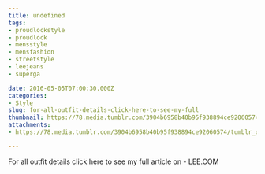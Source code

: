 ```yaml
---
title: undefined
tags:
- proudlockstyle
- proudlock
- mensstyle
- mensfashion
- streetstyle
- leejeans
- superga

date: 2016-05-05T07:00:30.000Z
categories:
- Style
slug: for-all-outfit-details-click-here-to-see-my-full
thumbnail: https://78.media.tumblr.com/3904b6958b40b95f938894ce92060574/tumblr_o4ugrqtnJ61rhrm24o6_540.jpg
attachments:
- https://78.media.tumblr.com/3904b6958b40b95f938894ce92060574/tumblr_o4ugrqtnJ61rhrm24o6_1280.jpg

---
```


For all outfit details click here to see my full article on -  LEE.COM
